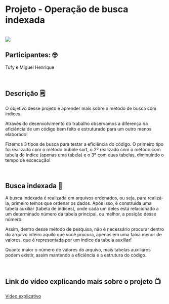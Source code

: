 
# Projeto - Operação de busca indexada

<br>
<img src="https://escolaeducacao.com.br/wp-content/uploads/2019/03/instituto-federal.png">
<br>

## Participantes: 🤓
Tufy e Miguel Henrique

<br>

## Descrição 🗒️
O objetivo desse projeto é aprender mais sobre o método de busca com índices. 
<p>Através do desenvolvimento do trabalho observamos a diferença na eficiência de um código bem feito e estruturado para um outro menos elaborado!</p>
<p>Fizemos 3 tipos de busca para testar a eficiência do código. O primeiro tipo foi realizado com o método bubble sort, o 2º realizado com o método com tabela de índice (apenas uma tabela) e o 3º com duas tabelas, diminuindo o tempo de excecução!</p>

<br>

## Busca indexada 🔎
A busca indexada é realizada em arquivos ordenados, ou seja, para realizá-la, primeiro temos que ordenar os dados. Após isso, é construída uma tabela auxiliar (tabela de índices), onde cada um deles está relacionado a um determinado número da tabela principal, ou melhor, a posição desse número.
<p>Assim, dentro desse método de pesquisa, não é necessário procurar dentro do arquivo inteiro aquilo que você procura, apenas em uma faixa menor de valores, que é representada por um índice da tabela auxiliar!</p>
<p>Quanto maior o número de valores do arquivo, mais tabelas auxiliares podem existir, assim mantendo a eficiência e a estrutura do código.</p>

<br>

## Link do vídeo explicando mais sobre o projeto 📺
[Video explicativo](https://www.youtube.com/watch?v=5mi9JXnbwLU)
